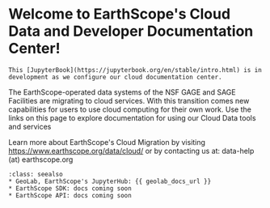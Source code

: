 # Welcome to EarthScope's Cloud Data and Developer Documentation Center!

```{Note}
This [JupyterBook](https://jupyterbook.org/en/stable/intro.html) is in development as we configure our cloud documentation center.
```

The EarthScope-operated data systems of the NSF GAGE and SAGE Facilities are migrating to cloud services. With this transition comes new capabilities for users to use cloud computing for their own work. Use the links on this page to explore documentation for using our Cloud Data tools and services

Learn more about EarthScope's Cloud Migration by visiting https://www.earthscope.org/data/cloud/ or by contacting us at: data-help (at) earthscope.org

```{admonition} Projects:
:class: seealso
* GeoLab, EarthScope's JupyterHub: {{ geolab_docs_url }}
* EarthScope SDK: docs coming soon
* EarthScope API: docs coming soon
```